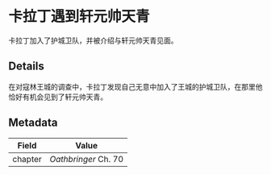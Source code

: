 # 卡拉丁遇到轩元帅天青
卡拉丁加入了护城卫队，并被介绍与轩元帅天青见面。

## Details
在对寇林王城的调查中，卡拉丁发现自己无意中加入了王城的护城卫队，在那里他恰好有机会见到了轩元帅天青。

## Metadata
| Field | Value |
| ----- | ----- |
| chapter | *Oathbringer* Ch. 70 |
